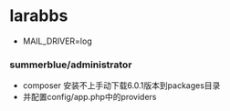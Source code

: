 
# larabbs


* MAIL_DRIVER=log

### summerblue/administrator

* composer 安装不上手动下载6.0.1版本到packages目录
* 并配置config/app.php中的providers
